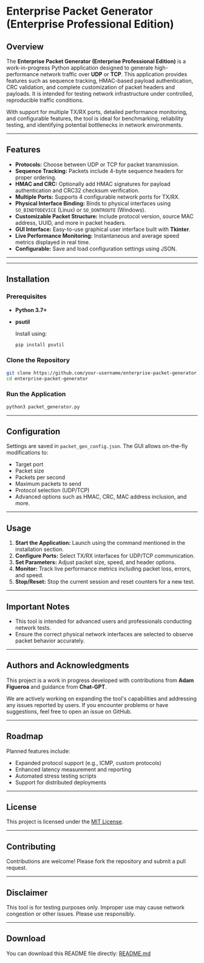 
# Enterprise Packet Generator (Enterprise Professional Edition)



## Overview

The **Enterprise Packet Generator (Enterprise Professional Edition)** is a work-in-progress Python application designed to generate high-performance network traffic over **UDP** or **TCP**. This application provides features such as sequence tracking, HMAC-based payload authentication, CRC validation, and complete customization of packet headers and payloads. It is intended for testing network infrastructure under controlled, reproducible traffic conditions.

With support for multiple TX/RX ports, detailed performance monitoring, and configurable features, the tool is ideal for benchmarking, reliability testing, and identifying potential bottlenecks in network environments.

---

## Features

- **Protocols:** Choose between UDP or TCP for packet transmission.
- **Sequence Tracking:** Packets include 4-byte sequence headers for proper ordering.
- **HMAC and CRC:** Optionally add HMAC signatures for payload authentication and CRC32 checksum verification.
- **Multiple Ports:** Supports 4 configurable network ports for TX/RX.
- **Physical Interface Binding:** Binds to physical interfaces using `SO_BINDTODEVICE` (Linux) or `SO_DONTROUTE` (Windows).
- **Customizable Packet Structure:** Include protocol version, source MAC address, UUID, and more in packet headers.
- **GUI Interface:** Easy-to-use graphical user interface built with **Tkinter**.
- **Live Performance Monitoring:** Instantaneous and average speed metrics displayed in real time.
- **Configurable:** Save and load configuration settings using JSON.

---


---

## Installation

### Prerequisites
- **Python 3.7+**
- **psutil**
  
  Install using:
  ```bash
  pip install psutil
  ```

### Clone the Repository
```bash
git clone https://github.com/your-username/enterprise-packet-generator.git
cd enterprise-packet-generator
```

### Run the Application
```bash
python3 packet_generator.py
```

---

## Configuration

Settings are saved in `packet_gen_config.json`. The GUI allows on-the-fly modifications to:
- Target port
- Packet size
- Packets per second
- Maximum packets to send
- Protocol selection (UDP/TCP)
- Advanced options such as HMAC, CRC, MAC address inclusion, and more.

---

## Usage

1. **Start the Application:** Launch using the command mentioned in the installation section.
2. **Configure Ports:** Select TX/RX interfaces for UDP/TCP communication.
3. **Set Parameters:** Adjust packet size, speed, and header options.
4. **Monitor:** Track live performance metrics including packet loss, errors, and speed.
5. **Stop/Reset:** Stop the current session and reset counters for a new test.

---

## Important Notes

- This tool is intended for advanced users and professionals conducting network tests.
- Ensure the correct physical network interfaces are selected to observe packet behavior accurately.

---

## Authors and Acknowledgments

This project is a work in progress developed with contributions from **Adam Figueroa** and guidance from **Chat-GPT**.

We are actively working on expanding the tool's capabilities and addressing any issues reported by users. If you encounter problems or have suggestions, feel free to open an issue on GitHub.

---

## Roadmap

Planned features include:
- Expanded protocol support (e.g., ICMP, custom protocols)
- Enhanced latency measurement and reporting
- Automated stress testing scripts
- Support for distributed deployments

---

## License

This project is licensed under the [MIT License](LICENSE).

---

## Contributing

Contributions are welcome! Please fork the repository and submit a pull request.

---

## Disclaimer

This tool is for testing purposes only. Improper use may cause network congestion or other issues. Please use responsibly.

---

## Download

You can download this README file directly: [README.md](./README.md)
